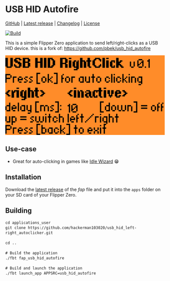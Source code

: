 # USB HID Autofire

[GitHub](https://github.com/pbek/usb_hid_autofire) |
[Latest release](https://github.com/pbek/usb_hid_autofire/releases/latest) |
[Changelog](CHANGELOG.md) |
[License](LICENSE.md)

[![Build](https://github.com/pbek/usb_hid_autofire/actions/workflows/build-test.yml/badge.svg)](https://github.com/pbek/usb_hid_autofire/actions/workflows/build-test.yml)

This is a simple Flipper Zero application to send left/right-clicks as a USB HID device.
this is a fork of: https://github.com/pbek/usb_hid_autofire

![Screenshot](screenshot.png)

## Use-case

- Great for auto-clicking in games like [Idle Wizard](https://store.steampowered.com/app/992070/Idle_Wizard/) 😁

## Installation

Download the [latest release](https://github.com/pbek/usb_hid_autofire/releases/latest)
of the *fap* file and put it into the `apps` folder on your SD card of your Flipper Zero. 

## Building

```shell
cd applications_user
git clone https://github.com/hackerman103020/usb_hid_left-right_autoclicker.git

cd ..

# Build the application
./fbt fap_usb_hid_autofire

# Build and launch the application
./fbt launch_app APPSRC=usb_hid_autofire
```
